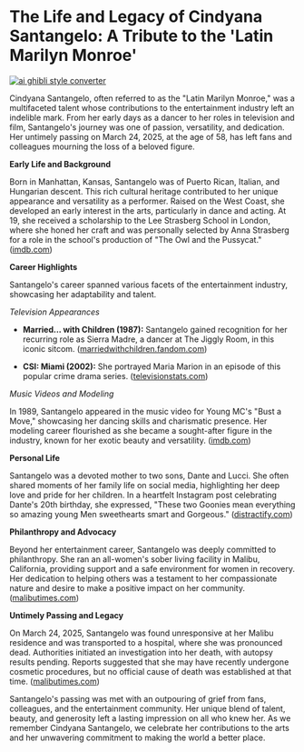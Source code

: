 # The Life and Legacy of Cindyana Santangelo: A Tribute to the 'Latin Marilyn Monroe'

[![ai ghibli style converter](https://i.imgur.com/dwt8Y5G.gif)](https://witbeam.net/slzx)

Cindyana Santangelo, often referred to as the "Latin Marilyn Monroe," was a multifaceted talent whose contributions to the entertainment industry left an indelible mark. From her early days as a dancer to her roles in television and film, Santangelo's journey was one of passion, versatility, and dedication. Her untimely passing on March 24, 2025, at the age of 58, has left fans and colleagues mourning the loss of a beloved figure.

**Early Life and Background**

Born in Manhattan, Kansas, Santangelo was of Puerto Rican, Italian, and Hungarian descent. This rich cultural heritage contributed to her unique appearance and versatility as a performer. Raised on the West Coast, she developed an early interest in the arts, particularly in dance and acting. At 19, she received a scholarship to the Lee Strasberg School in London, where she honed her craft and was personally selected by Anna Strasberg for a role in the school's production of "The Owl and the Pussycat." ([imdb.com](https://www.imdb.com/name/nm0499866/bio/?utm_source=openai))

**Career Highlights**

Santangelo's career spanned various facets of the entertainment industry, showcasing her adaptability and talent.

*Television Appearances*

- **Married... with Children (1987):** Santangelo gained recognition for her recurring role as Sierra Madre, a dancer at The Jiggly Room, in this iconic sitcom. ([marriedwithchildren.fandom.com](https://marriedwithchildren.fandom.com/wiki/Cindyana_Santangelo?utm_source=openai))

- **CSI: Miami (2002):** She portrayed Maria Marion in an episode of this popular crime drama series. ([televisionstats.com](https://televisionstats.com/a/cindyana-santangelo?utm_source=openai))

*Music Videos and Modeling*

In 1989, Santangelo appeared in the music video for Young MC's "Bust a Move," showcasing her dancing skills and charismatic presence. Her modeling career flourished as she became a sought-after figure in the industry, known for her exotic beauty and versatility. ([imdb.com](https://www.imdb.com/name/nm0499866/bio/?utm_source=openai))

**Personal Life**

Santangelo was a devoted mother to two sons, Dante and Lucci. She often shared moments of her family life on social media, highlighting her deep love and pride for her children. In a heartfelt Instagram post celebrating Dante's 20th birthday, she expressed, "These two Goonies mean everything so amazing young Men sweethearts smart and Gorgeous." ([distractify.com](https://www.distractify.com/p/cindyana-santangelo-children?utm_source=openai))

**Philanthropy and Advocacy**

Beyond her entertainment career, Santangelo was deeply committed to philanthropy. She ran an all-women's sober living facility in Malibu, California, providing support and a safe environment for women in recovery. Her dedication to helping others was a testament to her compassionate nature and desire to make a positive impact on her community. ([malibutimes.com](https://malibutimes.com/homicide-detectives-investigate-death-of-malibu-actress-cindyana-santangelo?utm_source=openai))

**Untimely Passing and Legacy**

On March 24, 2025, Santangelo was found unresponsive at her Malibu residence and was transported to a hospital, where she was pronounced dead. Authorities initiated an investigation into her death, with autopsy results pending. Reports suggested that she may have recently undergone cosmetic procedures, but no official cause of death was established at that time. ([malibutimes.com](https://malibutimes.com/homicide-detectives-investigate-death-of-malibu-actress-cindyana-santangelo?utm_source=openai))

Santangelo's passing was met with an outpouring of grief from fans, colleagues, and the entertainment community. Her unique blend of talent, beauty, and generosity left a lasting impression on all who knew her. As we remember Cindyana Santangelo, we celebrate her contributions to the arts and her unwavering commitment to making the world a better place.